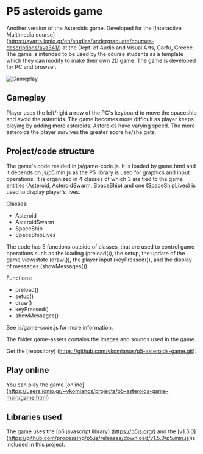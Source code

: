 # P5 asteroids game
Another version of the Asteroids game. Developed for the [Interactive Multimedia course] (https://avarts.ionio.gr/en/studies/undergraduate/courses-descriptions/ava341/) at the Dept. of Audio and Visual Arts, Corfu, Greece. The game is intended to be used by the course students as a template which they can modify to make their own 2D game. The game is developed for PC and browser.

![Gameplay](/docs/p5-asteroids-gameplay.gif)

## Gameplay
Player uses the left/right arrow of the PC's keyboard to move the spaceship and avoid the asteroids. The game becomes more difficult as player keeps playing by adding more asteroids. Asteroids have varying speed. The more asteroids the player survives the greater score he/she gets.

## Project/code structure
The game's code resided in js/game-code.js. It is loaded by game.html and it depends on js/p5.min.js as the P5 library is used for graphics and input operations. It is organized in 4 classes of which 3 are tied to the game entities (Asteroid, AsteroidSwarm, SpaceShip) and one (SpaceShipLives) is used to display player's lives.

Classes:
- Asteroid
- AsteroidSwarm
- SpaceShip
- SpaceShipLives

The code has 5 functions outside of classes, that are used to control game operations such as the loading (preload()), the setup, the update of the game view/state (draw()), the player input (keyPressed()), and the display of messages (showMessages()).

Functions:
- preload()
- setup()
- draw()
- keyPressed()
- showMessages()

See js/game-code.js for more information.

The folder game-assets contains the images and sounds used in the game.

Get the [repository] (https://github.com/vkomianos/p5-asteroids-game.git).

## Play online
You can play the game [online] (https://users.ionio.gr/~vkomianos/projects/p5-asteroids-game-main/game.html)

## Libraries used
The game uses the [p5 javascript library] (https://p5js.org/) and the [v1.5.0] (https://github.com/processing/p5.js/releases/download/v1.5.0/p5.min.js)is included in this project.
